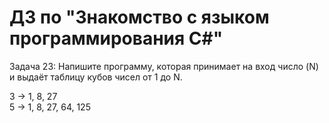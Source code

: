 # ДЗ по "Знакомство с языком программирования С#"
Задача 23: Напишите программу, которая принимает на вход число (N) и выдаёт таблицу кубов чисел от 1 до N.  

3 -> 1, 8, 27  
5 -> 1, 8, 27, 64, 125
 
  
